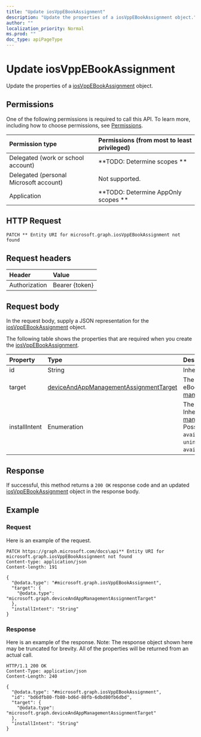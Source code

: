 ```yaml
---
title: "Update iosVppEBookAssignment"
description: "Update the properties of a iosVppEBookAssignment object."
author: ""
localization_priority: Normal
ms.prod: ""
doc_type: apiPageType
---
```


# Update iosVppEBookAssignment

Update the properties of a [iosVppEBookAssignment](../resources/iosvppebookassignment.md) object.

## Permissions
One of the following permissions is required to call this API. To learn more, including how to choose permissions, see [Permissions](/concepts/permissions-reference.md).

|Permission type|Permissions (from most to least privileged)|
|:---|:---|
|Delegated (work or school account)|**TODO: Determine scopes **|
|Delegated (personal Microsoft account)|Not supported.|
|Application|**TODO: Determine AppOnly scopes **|

## HTTP Request
<!-- {
  "blockType": "ignored"
}
-->
``` http
PATCH ** Entity URI for microsoft.graph.iosVppEBookAssignment not found
```

## Request headers
|Header|Value|
|:---|:---|
|Authorization|Bearer {token}|

## Request body
In the request body, supply a JSON representation for the [iosVppEBookAssignment](../resources/iosVppEBookAssignment.md) object.

The following table shows the properties that are required when you create the [iosVppEBookAssignment](../resources/iosvppebookassignment.md).

|Property|Type|Description|
|:---|:---|:---|
|id|String| Inherited from [entity](../resources/entity.md)|
|target|[deviceAndAppManagementAssignmentTarget](../resources/deviceAndAppManagementAssignmentTarget.md)|The assignment target for eBook. Inherited from [managedEBookAssignment](../resources/managedEBookAssignment.md)|
|installIntent|Enumeration|The install intent for eBook. Inherited from [managedEBookAssignment](../resources/managedEBookAssignment.md). Possible values are: `available`, `required`, `uninstall`, `availableWithoutEnrollment`.|



## Response
If successful, this method returns a `200 OK` response code and an updated [iosVppEBookAssignment](../resources/iosvppebookassignment.md) object in the response body.

## Example

### Request
Here is an example of the request.
<!-- {
  "blockType": "request",
  "name": "update_iosvppebookassignment"
}
-->
``` http
PATCH https://graph.microsoft.com/docs\api** Entity URI for microsoft.graph.iosVppEBookAssignment not found
Content-type: application/json
Content-length: 191

{
  "@odata.type": "#microsoft.graph.iosVppEBookAssignment",
  "target": {
    "@odata.type": "microsoft.graph.deviceAndAppManagementAssignmentTarget"
  },
  "installIntent": "String"
}
```

### Response
Here is an example of the response. Note: The response object shown here may be truncated for brevity. All of the properties will be returned from an actual call.
<!-- {
  "blockType": "response",
  "truncated": true
}
-->
``` http
HTTP/1.1 200 OK
Content-Type: application/json
Content-Length: 240

{
  "@odata.type": "#microsoft.graph.iosVppEBookAssignment",
  "id": "bd6dfb80-fb80-bd6d-80fb-6dbd80fb6dbd",
  "target": {
    "@odata.type": "microsoft.graph.deviceAndAppManagementAssignmentTarget"
  },
  "installIntent": "String"
}
```


